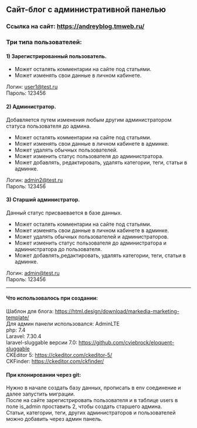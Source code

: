 ## Сайт-блог с административной панелью
### Ссылка на сайт: https://andreyblog.tmweb.ru/
### Три типа пользователей:
#### 1) Зарегистрированный пользователь. 
 - Может осталять комментарии на сайте под статьями.
 - Может изменять свои данные в личном кабинете.

 Логин: user1@test.ru <br>
 Пароль: 123456

#### 2) Администратор.
Добавляется путем изменения любым другим администратором статуса пользователя до админа.
 - Может осталять комментарии на сайте под статьями.
 - Может изменять свои данные в личном кабинете в админке.
 - Может удалять обычных пользователей.
 - Может изменить статус пользователя до администратора.
 - Может добавлять, редактировать, удалять категории, теги, статьи в админке.

 Логин: admin2@test.ru <br>
 Пароль: 123456

#### 3) Старший администратор.
Данный статус присваевается в базе данных.
 - Может осталять комментарии на сайте под статьями.
 - Может изменять свои данные в личном кабинете в админке.
 - Может удалять обычных пользователей и администраторов.
 - Может изменить статус пользователя до администратора и администратора до пользователя.
 - Может добавлять,редактировать, удалять категории, теги, статьи в админке.

 Логин: admin@test.ru <br>
 Пароль: 123456

---
#### Что использовалось при создании:
Шаблон для блога: https://html.design/download/markedia-marketing-template/ <br>
Для админ панели использовался: AdminLTE <br>
php: 7.4 <br>
Laravel: 7.30.4 <br>
laravel-sluggable версии 7.0: https://github.com/cviebrock/eloquent-sluggable <br>
CKEditor 5: https://ckeditor.com/ckeditor-5/ <br>
CKFinder: https://ckeditor.com/ckfinder/ <br>

#### При клонировании через git:
Нужно в начале создать базу данных, прописать в env соединение и далее запустить миграции. <br>
После на сайте зарегистрировать пользователя и в таблице users в поле is_admin проставить 2, чтобы создать старшего админа. <br> 
Статьи, категории, теги, других администраторов и пользователей можно добавить через админ панель. 


